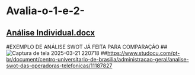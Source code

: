 # Avalia-o-1-e-2-
## [Análise Individual.docx](https://github.com/user-attachments/files/19399205/Analise.Individual.docx)

#EXEMPLO DE ANÁLISE SWOT JÁ FEITA PARA COMPARAÇÃO
##![Captura de tela 2025-03-21 220718](https://github.com/user-attachments/assets/62335c83-8a1f-4d8d-a853-e2d6364ed04b)
##https://www.studocu.com/pt-br/document/centro-universitario-de-brasilia/administracao-geral/analise-swot-das-operadoras-telefonicas/11187827


